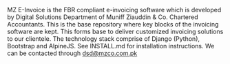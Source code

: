 MZ E-Invoice is the FBR compliant e-invoicing software which is developed by Digital Solutions Department of Muniff Ziauddin & Co. Chartered Accountants. This is the base repository where key blocks of the invoicing software are kept. This forms base to deliver customized invoicing solutions to our clientele. The technology stack comprise of Django (Python), Bootstrap and AlpineJS. 
See INSTALL.md for installation instructions.
We can be contacted through dsd@mzco.com.pk